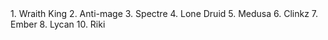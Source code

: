 <html>
  <link rel="stylesheet" type="text/css" href="main.css">
  <body>
    <div>
    1. Wraith King
    2. Anti-mage
    3. Spectre
   4. Lone Druid
   5. Medusa
    6. Clinkz
    7. Ember
    8. Lycan
    10. Riki
    </div>
  </body>
</html>
